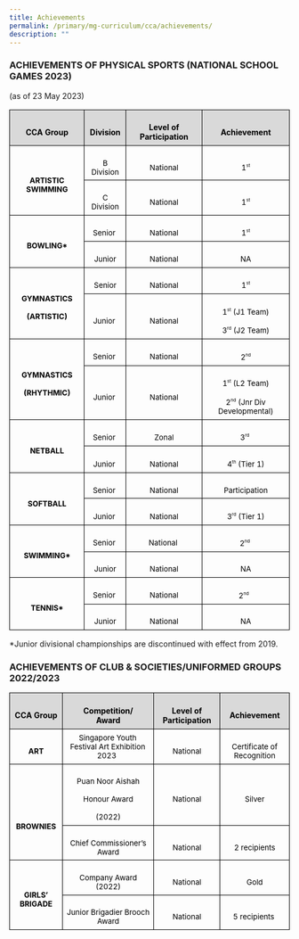 ```yaml
---
title: Achievements
permalink: /primary/mg-curriculum/cca/achievements/
description: ""
---
```

### ACHIEVEMENTS OF PHYSICAL SPORTS (NATIONAL SCHOOL GAMES 2023)
(as of 23 May 2023)

<table class="MsoNormalTable" border="0" cellspacing="0" cellpadding="0" style="border-collapse:collapse;mso-yfti-tbllook:1184"><tbody><tr style="mso-yfti-irow:0;mso-yfti-firstrow:yes"><td style="border:solid black 1.0pt;mso-border-alt:solid black .5pt;
  background:#D9D9D9;padding:5.0pt 5.75pt 5.0pt 5.75pt"><p class="MsoNormal" align="center" style="margin-bottom:0cm;text-align:center;
  line-height:normal"><b><span style="font-size:10.5pt;mso-ascii-font-family:
  Calibri;mso-fareast-font-family:&quot;Times New Roman&quot;;mso-hansi-font-family:Calibri;
  mso-bidi-font-family:Calibri;color:black;mso-font-kerning:0pt;mso-ligatures:
  none">CCA Group</span></b><span style="font-size:12.0pt;font-family:&quot;Times New Roman&quot;,serif;
  mso-fareast-font-family:&quot;Times New Roman&quot;;mso-font-kerning:0pt;mso-ligatures:
  none"></span></p></td><td style="border:solid black 1.0pt;border-left:none;mso-border-left-alt:
  solid black .5pt;mso-border-alt:solid black .5pt;background:#D9D9D9;
  padding:5.0pt 5.75pt 5.0pt 5.75pt"><p class="MsoNormal" align="center" style="margin-bottom:0cm;text-align:center;
  line-height:normal"><b><span style="font-size:10.5pt;mso-ascii-font-family:
  Calibri;mso-fareast-font-family:&quot;Times New Roman&quot;;mso-hansi-font-family:Calibri;
  mso-bidi-font-family:Calibri;color:black;mso-font-kerning:0pt;mso-ligatures:
  none">Division</span></b><span style="font-size:12.0pt;font-family:&quot;Times New Roman&quot;,serif;
  mso-fareast-font-family:&quot;Times New Roman&quot;;mso-font-kerning:0pt;mso-ligatures:
  none"></span></p></td><td style="border:solid black 1.0pt;border-left:none;mso-border-left-alt:
  solid black .5pt;mso-border-alt:solid black .5pt;background:#D9D9D9;
  padding:5.0pt 5.75pt 5.0pt 5.75pt"><p class="MsoNormal" align="center" style="margin-bottom:0cm;text-align:center;
  line-height:normal"><b><span style="font-size:10.5pt;mso-ascii-font-family:
  Calibri;mso-fareast-font-family:&quot;Times New Roman&quot;;mso-hansi-font-family:Calibri;
  mso-bidi-font-family:Calibri;color:black;mso-font-kerning:0pt;mso-ligatures:
  none">Level of Participation</span></b><span style="font-size:12.0pt;
  font-family:&quot;Times New Roman&quot;,serif;mso-fareast-font-family:&quot;Times New Roman&quot;;
  mso-font-kerning:0pt;mso-ligatures:none"></span></p></td><td style="border:solid black 1.0pt;border-left:none;mso-border-left-alt:
  solid black .5pt;mso-border-alt:solid black .5pt;background:#D9D9D9;
  padding:5.0pt 5.75pt 5.0pt 5.75pt"><p class="MsoNormal" align="center" style="margin-bottom:0cm;text-align:center;
  line-height:normal"><b><span style="font-size:10.5pt;mso-ascii-font-family:
  Calibri;mso-fareast-font-family:&quot;Times New Roman&quot;;mso-hansi-font-family:Calibri;
  mso-bidi-font-family:Calibri;color:black;mso-font-kerning:0pt;mso-ligatures:
  none">Achievement</span></b><span style="font-size:12.0pt;font-family:&quot;Times New Roman&quot;,serif;
  mso-fareast-font-family:&quot;Times New Roman&quot;;mso-font-kerning:0pt;mso-ligatures:
  none"></span></p></td></tr><tr style="mso-yfti-irow:1;height:20.0pt"><td rowspan="2" style="border:solid black 1.0pt;border-top:none;mso-border-top-alt:
  solid black .5pt;mso-border-alt:solid black .5pt;padding:5.0pt 5.0pt 5.0pt 5.0pt;
  height:20.0pt"><p class="MsoNormal" align="center" style="margin-bottom:0cm;text-align:center;
  line-height:normal"><b><span style="font-size:10.0pt;mso-ascii-font-family:
  Calibri;mso-fareast-font-family:&quot;Times New Roman&quot;;mso-hansi-font-family:Calibri;
  mso-bidi-font-family:Calibri;color:black;mso-font-kerning:0pt;mso-ligatures:
  none">ARTISTIC SWIMMING</span></b><span style="font-size:12.0pt;font-family:
  &quot;Times New Roman&quot;,serif;mso-fareast-font-family:&quot;Times New Roman&quot;;mso-font-kerning:
  0pt;mso-ligatures:none"></span></p></td><td style="border-top:none;border-left:none;border-bottom:solid black 1.0pt;
  border-right:solid black 1.0pt;mso-border-top-alt:solid black .5pt;
  mso-border-left-alt:solid black .5pt;mso-border-alt:solid black .5pt;
  padding:5.0pt 5.0pt 5.0pt 5.0pt;height:20.0pt"><p class="MsoNormal" align="center" style="margin-bottom:0cm;text-align:center;
  line-height:normal"><span style="font-size:10.0pt;mso-ascii-font-family:Calibri;
  mso-fareast-font-family:&quot;Times New Roman&quot;;mso-hansi-font-family:Calibri;
  mso-bidi-font-family:Calibri;color:black;mso-font-kerning:0pt;mso-ligatures:
  none">B Division</span><span style="font-size:12.0pt;font-family:&quot;Times New Roman&quot;,serif;
  mso-fareast-font-family:&quot;Times New Roman&quot;;mso-font-kerning:0pt;mso-ligatures:
  none"></span></p></td><td style="border-top:none;border-left:none;border-bottom:solid black 1.0pt;
  border-right:solid black 1.0pt;mso-border-top-alt:solid black .5pt;
  mso-border-left-alt:solid black .5pt;mso-border-alt:solid black .5pt;
  padding:5.0pt 5.0pt 5.0pt 5.0pt;height:20.0pt"><p class="MsoNormal" align="center" style="margin-bottom:0cm;text-align:center;
  line-height:normal"><span style="font-size:10.0pt;mso-ascii-font-family:Calibri;
  mso-fareast-font-family:&quot;Times New Roman&quot;;mso-hansi-font-family:Calibri;
  mso-bidi-font-family:Calibri;color:black;mso-font-kerning:0pt;mso-ligatures:
  none">National</span><span style="font-size:12.0pt;font-family:&quot;Times New Roman&quot;,serif;
  mso-fareast-font-family:&quot;Times New Roman&quot;;mso-font-kerning:0pt;mso-ligatures:
  none"></span></p></td><td style="border-top:none;border-left:none;border-bottom:solid black 1.0pt;
  border-right:solid black 1.0pt;mso-border-top-alt:solid black .5pt;
  mso-border-left-alt:solid black .5pt;mso-border-alt:solid black .5pt;
  padding:5.0pt 5.0pt 5.0pt 5.0pt;height:20.0pt"><p class="MsoNormal" align="center" style="margin-bottom:0cm;text-align:center;
  line-height:normal"><span style="font-size:10.0pt;mso-ascii-font-family:Calibri;
  mso-fareast-font-family:&quot;Times New Roman&quot;;mso-hansi-font-family:Calibri;
  mso-bidi-font-family:Calibri;color:black;mso-font-kerning:0pt;mso-ligatures:
  none">1</span><sup><span style="font-size:6.0pt;mso-ascii-font-family:Calibri;
  mso-fareast-font-family:&quot;Times New Roman&quot;;mso-hansi-font-family:Calibri;
  mso-bidi-font-family:Calibri;color:black;mso-font-kerning:0pt;mso-ligatures:
  none">st</span></sup><span style="font-size:12.0pt;font-family:&quot;Times New Roman&quot;,serif;
  mso-fareast-font-family:&quot;Times New Roman&quot;;mso-font-kerning:0pt;mso-ligatures:
  none"></span></p></td></tr><tr style="mso-yfti-irow:2;height:20.0pt"><td style="border-top:none;border-left:none;border-bottom:solid black 1.0pt;
  border-right:solid black 1.0pt;mso-border-top-alt:solid black .5pt;
  mso-border-left-alt:solid black .5pt;mso-border-alt:solid black .5pt;
  padding:5.0pt 5.0pt 5.0pt 5.0pt;height:20.0pt"><p class="MsoNormal" align="center" style="margin-bottom:0cm;text-align:center;
  line-height:normal"><span style="font-size:10.0pt;mso-ascii-font-family:Calibri;
  mso-fareast-font-family:&quot;Times New Roman&quot;;mso-hansi-font-family:Calibri;
  mso-bidi-font-family:Calibri;color:black;mso-font-kerning:0pt;mso-ligatures:
  none">C Division</span><span style="font-size:12.0pt;font-family:&quot;Times New Roman&quot;,serif;
  mso-fareast-font-family:&quot;Times New Roman&quot;;mso-font-kerning:0pt;mso-ligatures:
  none"></span></p></td><td style="border-top:none;border-left:none;border-bottom:solid black 1.0pt;
  border-right:solid black 1.0pt;mso-border-top-alt:solid black .5pt;
  mso-border-left-alt:solid black .5pt;mso-border-alt:solid black .5pt;
  padding:5.0pt 5.0pt 5.0pt 5.0pt;height:20.0pt"><p class="MsoNormal" align="center" style="margin-bottom:0cm;text-align:center;
  line-height:normal"><span style="font-size:10.0pt;mso-ascii-font-family:Calibri;
  mso-fareast-font-family:&quot;Times New Roman&quot;;mso-hansi-font-family:Calibri;
  mso-bidi-font-family:Calibri;color:black;mso-font-kerning:0pt;mso-ligatures:
  none">National</span><span style="font-size:12.0pt;font-family:&quot;Times New Roman&quot;,serif;
  mso-fareast-font-family:&quot;Times New Roman&quot;;mso-font-kerning:0pt;mso-ligatures:
  none"></span></p></td><td style="border-top:none;border-left:none;border-bottom:solid black 1.0pt;
  border-right:solid black 1.0pt;mso-border-top-alt:solid black .5pt;
  mso-border-left-alt:solid black .5pt;mso-border-alt:solid black .5pt;
  padding:5.0pt 5.0pt 5.0pt 5.0pt;height:20.0pt"><p class="MsoNormal" align="center" style="margin-bottom:0cm;text-align:center;
  line-height:normal"><span style="font-size:10.0pt;mso-ascii-font-family:Calibri;
  mso-fareast-font-family:&quot;Times New Roman&quot;;mso-hansi-font-family:Calibri;
  mso-bidi-font-family:Calibri;color:black;mso-font-kerning:0pt;mso-ligatures:
  none">1</span><sup><span style="font-size:6.0pt;mso-ascii-font-family:Calibri;
  mso-fareast-font-family:&quot;Times New Roman&quot;;mso-hansi-font-family:Calibri;
  mso-bidi-font-family:Calibri;color:black;mso-font-kerning:0pt;mso-ligatures:
  none">st</span></sup><span style="font-size:12.0pt;font-family:&quot;Times New Roman&quot;,serif;
  mso-fareast-font-family:&quot;Times New Roman&quot;;mso-font-kerning:0pt;mso-ligatures:
  none"></span></p></td></tr><tr style="mso-yfti-irow:3;height:20.0pt"><td rowspan="2" style="border:solid black 1.0pt;border-top:none;mso-border-top-alt:
  solid black .5pt;mso-border-alt:solid black .5pt;padding:5.0pt 5.0pt 5.0pt 5.0pt;
  height:20.0pt"><p class="MsoNormal" align="center" style="margin-bottom:0cm;text-align:center;
  line-height:normal"><b><span style="font-size:10.0pt;mso-ascii-font-family:
  Calibri;mso-fareast-font-family:&quot;Times New Roman&quot;;mso-hansi-font-family:Calibri;
  mso-bidi-font-family:Calibri;color:black;mso-font-kerning:0pt;mso-ligatures:
  none">BOWLING*</span></b><span style="font-size:12.0pt;font-family:&quot;Times New Roman&quot;,serif;
  mso-fareast-font-family:&quot;Times New Roman&quot;;mso-font-kerning:0pt;mso-ligatures:
  none"></span></p></td><td style="border-top:none;border-left:none;border-bottom:solid black 1.0pt;
  border-right:solid black 1.0pt;mso-border-top-alt:solid black .5pt;
  mso-border-left-alt:solid black .5pt;mso-border-alt:solid black .5pt;
  padding:5.0pt 5.0pt 5.0pt 5.0pt;height:20.0pt"><p class="MsoNormal" align="center" style="margin-bottom:0cm;text-align:center;
  line-height:normal"><span style="font-size:10.0pt;mso-ascii-font-family:Calibri;
  mso-fareast-font-family:&quot;Times New Roman&quot;;mso-hansi-font-family:Calibri;
  mso-bidi-font-family:Calibri;color:black;mso-font-kerning:0pt;mso-ligatures:
  none">Senior&nbsp;</span><span style="font-size:12.0pt;font-family:&quot;Times New Roman&quot;,serif;
  mso-fareast-font-family:&quot;Times New Roman&quot;;mso-font-kerning:0pt;mso-ligatures:
  none"></span></p></td><td style="border-top:none;border-left:none;border-bottom:solid black 1.0pt;
  border-right:solid black 1.0pt;mso-border-top-alt:solid black .5pt;
  mso-border-left-alt:solid black .5pt;mso-border-alt:solid black .5pt;
  padding:5.0pt 5.0pt 5.0pt 5.0pt;height:20.0pt"><p class="MsoNormal" align="center" style="margin-bottom:0cm;text-align:center;
  line-height:normal"><span style="font-size:10.0pt;mso-ascii-font-family:Calibri;
  mso-fareast-font-family:&quot;Times New Roman&quot;;mso-hansi-font-family:Calibri;
  mso-bidi-font-family:Calibri;color:black;mso-font-kerning:0pt;mso-ligatures:
  none">National</span><span style="font-size:12.0pt;font-family:&quot;Times New Roman&quot;,serif;
  mso-fareast-font-family:&quot;Times New Roman&quot;;mso-font-kerning:0pt;mso-ligatures:
  none"></span></p></td><td style="border-top:none;border-left:none;border-bottom:solid black 1.0pt;
  border-right:solid black 1.0pt;mso-border-top-alt:solid black .5pt;
  mso-border-left-alt:solid black .5pt;mso-border-alt:solid black .5pt;
  padding:5.0pt 5.0pt 5.0pt 5.0pt;height:20.0pt"><p class="MsoNormal" align="center" style="margin-bottom:0cm;text-align:center;
  line-height:normal"><span style="font-size:10.0pt;mso-ascii-font-family:Calibri;
  mso-fareast-font-family:&quot;Times New Roman&quot;;mso-hansi-font-family:Calibri;
  mso-bidi-font-family:Calibri;color:black;mso-font-kerning:0pt;mso-ligatures:
  none">1</span><sup><span style="font-size:6.0pt;mso-ascii-font-family:Calibri;
  mso-fareast-font-family:&quot;Times New Roman&quot;;mso-hansi-font-family:Calibri;
  mso-bidi-font-family:Calibri;color:black;mso-font-kerning:0pt;mso-ligatures:
  none">st</span></sup><span style="font-size:12.0pt;font-family:&quot;Times New Roman&quot;,serif;
  mso-fareast-font-family:&quot;Times New Roman&quot;;mso-font-kerning:0pt;mso-ligatures:
  none"></span></p></td></tr><tr style="mso-yfti-irow:4;height:20.0pt"><td style="border-top:none;border-left:none;border-bottom:solid black 1.0pt;
  border-right:solid black 1.0pt;mso-border-top-alt:solid black .5pt;
  mso-border-left-alt:solid black .5pt;mso-border-alt:solid black .5pt;
  padding:5.0pt 5.0pt 5.0pt 5.0pt;height:20.0pt"><p class="MsoNormal" align="center" style="margin-bottom:0cm;text-align:center;
  line-height:normal"><span style="font-size:10.0pt;mso-ascii-font-family:Calibri;
  mso-fareast-font-family:&quot;Times New Roman&quot;;mso-hansi-font-family:Calibri;
  mso-bidi-font-family:Calibri;color:black;mso-font-kerning:0pt;mso-ligatures:
  none">Junior</span><span style="font-size:12.0pt;font-family:&quot;Times New Roman&quot;,serif;
  mso-fareast-font-family:&quot;Times New Roman&quot;;mso-font-kerning:0pt;mso-ligatures:
  none"></span></p></td><td style="border-top:none;border-left:none;border-bottom:solid black 1.0pt;
  border-right:solid black 1.0pt;mso-border-top-alt:solid black .5pt;
  mso-border-left-alt:solid black .5pt;mso-border-alt:solid black .5pt;
  padding:5.0pt 5.0pt 5.0pt 5.0pt;height:20.0pt"><p class="MsoNormal" align="center" style="margin-bottom:0cm;text-align:center;
  line-height:normal"><span style="font-size:10.0pt;mso-ascii-font-family:Calibri;
  mso-fareast-font-family:&quot;Times New Roman&quot;;mso-hansi-font-family:Calibri;
  mso-bidi-font-family:Calibri;color:black;mso-font-kerning:0pt;mso-ligatures:
  none">National</span><span style="font-size:12.0pt;font-family:&quot;Times New Roman&quot;,serif;
  mso-fareast-font-family:&quot;Times New Roman&quot;;mso-font-kerning:0pt;mso-ligatures:
  none"></span></p></td><td style="border-top:none;border-left:none;border-bottom:solid black 1.0pt;
  border-right:solid black 1.0pt;mso-border-top-alt:solid black .5pt;
  mso-border-left-alt:solid black .5pt;mso-border-alt:solid black .5pt;
  padding:5.0pt 5.0pt 5.0pt 5.0pt;height:20.0pt"><p class="MsoNormal" align="center" style="margin-bottom:0cm;text-align:center;
  line-height:normal"><span style="font-size:10.0pt;mso-ascii-font-family:Calibri;
  mso-fareast-font-family:&quot;Times New Roman&quot;;mso-hansi-font-family:Calibri;
  mso-bidi-font-family:Calibri;color:black;mso-font-kerning:0pt;mso-ligatures:
  none">NA</span><span style="font-size:12.0pt;font-family:&quot;Times New Roman&quot;,serif;
  mso-fareast-font-family:&quot;Times New Roman&quot;;mso-font-kerning:0pt;mso-ligatures:
  none"></span></p></td></tr><tr style="mso-yfti-irow:5;height:9.55pt"><td rowspan="2" style="border:solid black 1.0pt;border-top:none;mso-border-top-alt:
  solid black .5pt;mso-border-alt:solid black .5pt;padding:5.0pt 5.0pt 5.0pt 5.0pt;
  height:9.55pt"><p class="MsoNormal" align="center" style="margin-bottom:0cm;text-align:center;
  line-height:normal"><b><span style="font-size:10.0pt;mso-ascii-font-family:
  Calibri;mso-fareast-font-family:&quot;Times New Roman&quot;;mso-hansi-font-family:Calibri;
  mso-bidi-font-family:Calibri;color:black;mso-font-kerning:0pt;mso-ligatures:
  none">GYMNASTICS</span></b><span style="font-size:12.0pt;font-family:&quot;Times New Roman&quot;,serif;
  mso-fareast-font-family:&quot;Times New Roman&quot;;mso-font-kerning:0pt;mso-ligatures:
  none"></span></p><p class="MsoNormal" align="center" style="margin-bottom:0cm;text-align:center;
  line-height:normal"><b><span style="font-size:10.0pt;mso-ascii-font-family:
  Calibri;mso-fareast-font-family:&quot;Times New Roman&quot;;mso-hansi-font-family:Calibri;
  mso-bidi-font-family:Calibri;color:black;mso-font-kerning:0pt;mso-ligatures:
  none">(ARTISTIC)</span></b><span style="font-size:12.0pt;font-family:&quot;Times New Roman&quot;,serif;
  mso-fareast-font-family:&quot;Times New Roman&quot;;mso-font-kerning:0pt;mso-ligatures:
  none"></span></p></td><td style="border-top:none;border-left:none;border-bottom:solid black 1.0pt;
  border-right:solid black 1.0pt;mso-border-top-alt:solid black .5pt;
  mso-border-left-alt:solid black .5pt;mso-border-alt:solid black .5pt;
  padding:5.0pt 5.0pt 5.0pt 5.0pt;height:9.55pt"><p class="MsoNormal" align="center" style="margin-bottom:0cm;text-align:center;
  line-height:normal"><span style="font-size:10.0pt;mso-ascii-font-family:Calibri;
  mso-fareast-font-family:&quot;Times New Roman&quot;;mso-hansi-font-family:Calibri;
  mso-bidi-font-family:Calibri;color:black;mso-font-kerning:0pt;mso-ligatures:
  none">Senior</span><span style="font-size:12.0pt;font-family:&quot;Times New Roman&quot;,serif;
  mso-fareast-font-family:&quot;Times New Roman&quot;;mso-font-kerning:0pt;mso-ligatures:
  none"></span></p></td><td style="border-top:none;border-left:none;border-bottom:solid black 1.0pt;
  border-right:solid black 1.0pt;mso-border-top-alt:solid black .5pt;
  mso-border-left-alt:solid black .5pt;mso-border-alt:solid black .5pt;
  padding:5.0pt 5.0pt 5.0pt 5.0pt;height:9.55pt"><p class="MsoNormal" align="center" style="margin-bottom:0cm;text-align:center;
  line-height:normal"><span style="font-size:10.0pt;mso-ascii-font-family:Calibri;
  mso-fareast-font-family:&quot;Times New Roman&quot;;mso-hansi-font-family:Calibri;
  mso-bidi-font-family:Calibri;color:black;mso-font-kerning:0pt;mso-ligatures:
  none">National</span><span style="font-size:12.0pt;font-family:&quot;Times New Roman&quot;,serif;
  mso-fareast-font-family:&quot;Times New Roman&quot;;mso-font-kerning:0pt;mso-ligatures:
  none"></span></p></td><td style="border-top:none;border-left:none;border-bottom:solid black 1.0pt;
  border-right:solid black 1.0pt;mso-border-top-alt:solid black .5pt;
  mso-border-left-alt:solid black .5pt;mso-border-alt:solid black .5pt;
  padding:5.0pt 5.0pt 5.0pt 5.0pt;height:9.55pt"><p class="MsoNormal" align="center" style="margin-bottom:0cm;text-align:center;
  line-height:normal"><span style="font-size:10.0pt;mso-ascii-font-family:Calibri;
  mso-fareast-font-family:&quot;Times New Roman&quot;;mso-hansi-font-family:Calibri;
  mso-bidi-font-family:Calibri;color:black;mso-font-kerning:0pt;mso-ligatures:
  none">1</span><sup><span style="font-size:6.0pt;mso-ascii-font-family:Calibri;
  mso-fareast-font-family:&quot;Times New Roman&quot;;mso-hansi-font-family:Calibri;
  mso-bidi-font-family:Calibri;color:black;mso-font-kerning:0pt;mso-ligatures:
  none">st</span></sup><span style="font-size:12.0pt;font-family:&quot;Times New Roman&quot;,serif;
  mso-fareast-font-family:&quot;Times New Roman&quot;;mso-font-kerning:0pt;mso-ligatures:
  none"></span></p></td></tr><tr style="mso-yfti-irow:6;height:9.55pt"><td style="border-top:none;border-left:none;border-bottom:solid black 1.0pt;
  border-right:solid black 1.0pt;mso-border-top-alt:solid black .5pt;
  mso-border-left-alt:solid black .5pt;mso-border-alt:solid black .5pt;
  padding:5.0pt 5.0pt 5.0pt 5.0pt;height:9.55pt"><p class="MsoNormal" align="center" style="margin-bottom:0cm;text-align:center;
  line-height:normal"><span style="font-size:10.0pt;mso-ascii-font-family:Calibri;
  mso-fareast-font-family:&quot;Times New Roman&quot;;mso-hansi-font-family:Calibri;
  mso-bidi-font-family:Calibri;color:black;mso-font-kerning:0pt;mso-ligatures:
  none">Junior&nbsp;</span><span style="font-size:12.0pt;font-family:&quot;Times New Roman&quot;,serif;
  mso-fareast-font-family:&quot;Times New Roman&quot;;mso-font-kerning:0pt;mso-ligatures:
  none"></span></p></td><td style="border-top:none;border-left:none;border-bottom:solid black 1.0pt;
  border-right:solid black 1.0pt;mso-border-top-alt:solid black .5pt;
  mso-border-left-alt:solid black .5pt;mso-border-alt:solid black .5pt;
  padding:5.0pt 5.0pt 5.0pt 5.0pt;height:9.55pt"><p class="MsoNormal" align="center" style="margin-bottom:0cm;text-align:center;
  line-height:normal"><span style="font-size:10.0pt;mso-ascii-font-family:Calibri;
  mso-fareast-font-family:&quot;Times New Roman&quot;;mso-hansi-font-family:Calibri;
  mso-bidi-font-family:Calibri;color:black;mso-font-kerning:0pt;mso-ligatures:
  none">National</span><span style="font-size:12.0pt;font-family:&quot;Times New Roman&quot;,serif;
  mso-fareast-font-family:&quot;Times New Roman&quot;;mso-font-kerning:0pt;mso-ligatures:
  none"></span></p></td><td style="border-top:none;border-left:none;border-bottom:solid black 1.0pt;
  border-right:solid black 1.0pt;mso-border-top-alt:solid black .5pt;
  mso-border-left-alt:solid black .5pt;mso-border-alt:solid black .5pt;
  padding:5.0pt 5.0pt 5.0pt 5.0pt;height:9.55pt"><p class="MsoNormal" align="center" style="margin-bottom:0cm;text-align:center;
  line-height:normal"><span style="font-size:10.0pt;mso-ascii-font-family:Calibri;
  mso-fareast-font-family:&quot;Times New Roman&quot;;mso-hansi-font-family:Calibri;
  mso-bidi-font-family:Calibri;color:black;mso-font-kerning:0pt;mso-ligatures:
  none">1</span><sup><span style="font-size:6.0pt;mso-ascii-font-family:Calibri;
  mso-fareast-font-family:&quot;Times New Roman&quot;;mso-hansi-font-family:Calibri;
  mso-bidi-font-family:Calibri;color:black;mso-font-kerning:0pt;mso-ligatures:
  none">st</span></sup><span style="font-size:10.0pt;mso-ascii-font-family:
  Calibri;mso-fareast-font-family:&quot;Times New Roman&quot;;mso-hansi-font-family:Calibri;
  mso-bidi-font-family:Calibri;color:black;mso-font-kerning:0pt;mso-ligatures:
  none">&nbsp;(J1 Team)</span><span style="font-size:12.0pt;font-family:&quot;Times New Roman&quot;,serif;
  mso-fareast-font-family:&quot;Times New Roman&quot;;mso-font-kerning:0pt;mso-ligatures:
  none"></span></p><p class="MsoNormal" align="center" style="margin-bottom:0cm;text-align:center;
  line-height:normal"><span style="font-size:10.0pt;mso-ascii-font-family:Calibri;
  mso-fareast-font-family:&quot;Times New Roman&quot;;mso-hansi-font-family:Calibri;
  mso-bidi-font-family:Calibri;color:black;mso-font-kerning:0pt;mso-ligatures:
  none">3</span><sup><span style="font-size:6.0pt;mso-ascii-font-family:Calibri;
  mso-fareast-font-family:&quot;Times New Roman&quot;;mso-hansi-font-family:Calibri;
  mso-bidi-font-family:Calibri;color:black;mso-font-kerning:0pt;mso-ligatures:
  none">rd</span></sup><span style="font-size:10.0pt;mso-ascii-font-family:
  Calibri;mso-fareast-font-family:&quot;Times New Roman&quot;;mso-hansi-font-family:Calibri;
  mso-bidi-font-family:Calibri;color:black;mso-font-kerning:0pt;mso-ligatures:
  none">&nbsp;(J2 Team)</span><span style="font-size:12.0pt;font-family:&quot;Times New Roman&quot;,serif;
  mso-fareast-font-family:&quot;Times New Roman&quot;;mso-font-kerning:0pt;mso-ligatures:
  none"></span></p></td></tr><tr style="mso-yfti-irow:7;height:14.55pt"><td rowspan="2" style="border:solid black 1.0pt;border-top:none;mso-border-top-alt:
  solid black .5pt;mso-border-alt:solid black .5pt;padding:5.0pt 5.0pt 5.0pt 5.0pt;
  height:14.55pt"><p class="MsoNormal" align="center" style="margin-bottom:0cm;text-align:center;
  line-height:normal"><b><span style="font-size:10.0pt;mso-ascii-font-family:
  Calibri;mso-fareast-font-family:&quot;Times New Roman&quot;;mso-hansi-font-family:Calibri;
  mso-bidi-font-family:Calibri;color:black;mso-font-kerning:0pt;mso-ligatures:
  none">GYMNASTICS</span></b><span style="font-size:12.0pt;font-family:&quot;Times New Roman&quot;,serif;
  mso-fareast-font-family:&quot;Times New Roman&quot;;mso-font-kerning:0pt;mso-ligatures:
  none"></span></p><p class="MsoNormal" align="center" style="margin-bottom:0cm;text-align:center;
  line-height:normal"><b><span style="font-size:10.0pt;mso-ascii-font-family:
  Calibri;mso-fareast-font-family:&quot;Times New Roman&quot;;mso-hansi-font-family:Calibri;
  mso-bidi-font-family:Calibri;color:black;mso-font-kerning:0pt;mso-ligatures:
  none">(RHYTHMIC)</span></b><span style="font-size:12.0pt;font-family:&quot;Times New Roman&quot;,serif;
  mso-fareast-font-family:&quot;Times New Roman&quot;;mso-font-kerning:0pt;mso-ligatures:
  none"></span></p></td><td style="border-top:none;border-left:none;border-bottom:solid black 1.0pt;
  border-right:solid black 1.0pt;mso-border-top-alt:solid black .5pt;
  mso-border-left-alt:solid black .5pt;mso-border-alt:solid black .5pt;
  padding:5.0pt 5.0pt 5.0pt 5.0pt;height:14.55pt"><p class="MsoNormal" align="center" style="margin-bottom:0cm;text-align:center;
  line-height:normal"><span style="font-size:10.0pt;mso-ascii-font-family:Calibri;
  mso-fareast-font-family:&quot;Times New Roman&quot;;mso-hansi-font-family:Calibri;
  mso-bidi-font-family:Calibri;color:black;mso-font-kerning:0pt;mso-ligatures:
  none">Senior&nbsp;</span><span style="font-size:12.0pt;font-family:&quot;Times New Roman&quot;,serif;
  mso-fareast-font-family:&quot;Times New Roman&quot;;mso-font-kerning:0pt;mso-ligatures:
  none"></span></p></td><td style="border-top:none;border-left:none;border-bottom:solid black 1.0pt;
  border-right:solid black 1.0pt;mso-border-top-alt:solid black .5pt;
  mso-border-left-alt:solid black .5pt;mso-border-alt:solid black .5pt;
  padding:5.0pt 5.0pt 5.0pt 5.0pt;height:14.55pt"><p class="MsoNormal" align="center" style="margin-bottom:0cm;text-align:center;
  line-height:normal"><span style="font-size:10.0pt;mso-ascii-font-family:Calibri;
  mso-fareast-font-family:&quot;Times New Roman&quot;;mso-hansi-font-family:Calibri;
  mso-bidi-font-family:Calibri;color:black;mso-font-kerning:0pt;mso-ligatures:
  none">National</span><span style="font-size:12.0pt;font-family:&quot;Times New Roman&quot;,serif;
  mso-fareast-font-family:&quot;Times New Roman&quot;;mso-font-kerning:0pt;mso-ligatures:
  none"></span></p></td><td style="border-top:none;border-left:none;border-bottom:solid black 1.0pt;
  border-right:solid black 1.0pt;mso-border-top-alt:solid black .5pt;
  mso-border-left-alt:solid black .5pt;mso-border-alt:solid black .5pt;
  padding:5.0pt 5.0pt 5.0pt 5.0pt;height:14.55pt"><p class="MsoNormal" align="center" style="margin-bottom:0cm;text-align:center;
  line-height:normal"><span style="font-size:10.0pt;mso-ascii-font-family:Calibri;
  mso-fareast-font-family:&quot;Times New Roman&quot;;mso-hansi-font-family:Calibri;
  mso-bidi-font-family:Calibri;color:black;mso-font-kerning:0pt;mso-ligatures:
  none">2</span><sup><span style="font-size:6.0pt;mso-ascii-font-family:Calibri;
  mso-fareast-font-family:&quot;Times New Roman&quot;;mso-hansi-font-family:Calibri;
  mso-bidi-font-family:Calibri;color:black;mso-font-kerning:0pt;mso-ligatures:
  none">nd</span></sup><span style="font-size:12.0pt;font-family:&quot;Times New Roman&quot;,serif;
  mso-fareast-font-family:&quot;Times New Roman&quot;;mso-font-kerning:0pt;mso-ligatures:
  none"></span></p></td></tr><tr style="mso-yfti-irow:8;height:9.55pt"><td style="border-top:none;border-left:none;border-bottom:solid black 1.0pt;
  border-right:solid black 1.0pt;mso-border-top-alt:solid black .5pt;
  mso-border-left-alt:solid black .5pt;mso-border-alt:solid black .5pt;
  padding:5.0pt 5.0pt 5.0pt 5.0pt;height:9.55pt"><p class="MsoNormal" align="center" style="margin-bottom:0cm;text-align:center;
  line-height:normal"><span style="font-size:10.0pt;mso-ascii-font-family:Calibri;
  mso-fareast-font-family:&quot;Times New Roman&quot;;mso-hansi-font-family:Calibri;
  mso-bidi-font-family:Calibri;color:black;mso-font-kerning:0pt;mso-ligatures:
  none">Junior&nbsp;</span><span style="font-size:12.0pt;font-family:&quot;Times New Roman&quot;,serif;
  mso-fareast-font-family:&quot;Times New Roman&quot;;mso-font-kerning:0pt;mso-ligatures:
  none"></span></p></td><td style="border-top:none;border-left:none;border-bottom:solid black 1.0pt;
  border-right:solid black 1.0pt;mso-border-top-alt:solid black .5pt;
  mso-border-left-alt:solid black .5pt;mso-border-alt:solid black .5pt;
  padding:5.0pt 5.0pt 5.0pt 5.0pt;height:9.55pt"><p class="MsoNormal" align="center" style="margin-bottom:0cm;text-align:center;
  line-height:normal"><span style="font-size:10.0pt;mso-ascii-font-family:Calibri;
  mso-fareast-font-family:&quot;Times New Roman&quot;;mso-hansi-font-family:Calibri;
  mso-bidi-font-family:Calibri;color:black;mso-font-kerning:0pt;mso-ligatures:
  none">National</span><span style="font-size:12.0pt;font-family:&quot;Times New Roman&quot;,serif;
  mso-fareast-font-family:&quot;Times New Roman&quot;;mso-font-kerning:0pt;mso-ligatures:
  none"></span></p></td><td style="border-top:none;border-left:none;border-bottom:solid black 1.0pt;
  border-right:solid black 1.0pt;mso-border-top-alt:solid black .5pt;
  mso-border-left-alt:solid black .5pt;mso-border-alt:solid black .5pt;
  padding:5.0pt 5.0pt 5.0pt 5.0pt;height:9.55pt"><p class="MsoNormal" align="center" style="margin-bottom:0cm;text-align:center;
  line-height:normal"><span style="font-size:10.0pt;mso-ascii-font-family:Calibri;
  mso-fareast-font-family:&quot;Times New Roman&quot;;mso-hansi-font-family:Calibri;
  mso-bidi-font-family:Calibri;color:black;mso-font-kerning:0pt;mso-ligatures:
  none">1</span><sup><span style="font-size:6.0pt;mso-ascii-font-family:Calibri;
  mso-fareast-font-family:&quot;Times New Roman&quot;;mso-hansi-font-family:Calibri;
  mso-bidi-font-family:Calibri;color:black;mso-font-kerning:0pt;mso-ligatures:
  none">st</span></sup><span style="font-size:10.0pt;mso-ascii-font-family:
  Calibri;mso-fareast-font-family:&quot;Times New Roman&quot;;mso-hansi-font-family:Calibri;
  mso-bidi-font-family:Calibri;color:black;mso-font-kerning:0pt;mso-ligatures:
  none">&nbsp;(L2 Team)</span><span style="font-size:12.0pt;font-family:&quot;Times New Roman&quot;,serif;
  mso-fareast-font-family:&quot;Times New Roman&quot;;mso-font-kerning:0pt;mso-ligatures:
  none"></span></p><p class="MsoNormal" align="center" style="margin-bottom:0cm;text-align:center;
  line-height:normal"><span style="font-size:10.0pt;mso-ascii-font-family:Calibri;
  mso-fareast-font-family:&quot;Times New Roman&quot;;mso-hansi-font-family:Calibri;
  mso-bidi-font-family:Calibri;color:black;mso-font-kerning:0pt;mso-ligatures:
  none">2</span><sup><span style="font-size:6.0pt;mso-ascii-font-family:Calibri;
  mso-fareast-font-family:&quot;Times New Roman&quot;;mso-hansi-font-family:Calibri;
  mso-bidi-font-family:Calibri;color:black;mso-font-kerning:0pt;mso-ligatures:
  none">nd</span></sup><span style="font-size:10.0pt;mso-ascii-font-family:
  Calibri;mso-fareast-font-family:&quot;Times New Roman&quot;;mso-hansi-font-family:Calibri;
  mso-bidi-font-family:Calibri;color:black;mso-font-kerning:0pt;mso-ligatures:
  none">&nbsp;(Jnr Div Developmental)</span><span style="font-size:12.0pt;
  font-family:&quot;Times New Roman&quot;,serif;mso-fareast-font-family:&quot;Times New Roman&quot;;
  mso-font-kerning:0pt;mso-ligatures:none"></span></p></td></tr><tr style="mso-yfti-irow:9;height:9.55pt"><td rowspan="2" style="border:solid black 1.0pt;border-top:none;mso-border-top-alt:
  solid black .5pt;mso-border-alt:solid black .5pt;padding:5.0pt 5.0pt 5.0pt 5.0pt;
  height:9.55pt"><p class="MsoNormal" align="center" style="margin-bottom:0cm;text-align:center;
  line-height:normal"><b><span style="font-size:10.0pt;mso-ascii-font-family:
  Calibri;mso-fareast-font-family:&quot;Times New Roman&quot;;mso-hansi-font-family:Calibri;
  mso-bidi-font-family:Calibri;color:black;mso-font-kerning:0pt;mso-ligatures:
  none">NETBALL</span></b><span style="font-size:12.0pt;font-family:&quot;Times New Roman&quot;,serif;
  mso-fareast-font-family:&quot;Times New Roman&quot;;mso-font-kerning:0pt;mso-ligatures:
  none"></span></p></td><td style="border-top:none;border-left:none;border-bottom:solid black 1.0pt;
  border-right:solid black 1.0pt;mso-border-top-alt:solid black .5pt;
  mso-border-left-alt:solid black .5pt;mso-border-alt:solid black .5pt;
  padding:5.0pt 5.0pt 5.0pt 5.0pt;height:9.55pt"><p class="MsoNormal" align="center" style="margin-bottom:0cm;text-align:center;
  line-height:normal"><span style="font-size:10.0pt;mso-ascii-font-family:Calibri;
  mso-fareast-font-family:&quot;Times New Roman&quot;;mso-hansi-font-family:Calibri;
  mso-bidi-font-family:Calibri;color:black;mso-font-kerning:0pt;mso-ligatures:
  none">Senior&nbsp;</span><span style="font-size:12.0pt;font-family:&quot;Times New Roman&quot;,serif;
  mso-fareast-font-family:&quot;Times New Roman&quot;;mso-font-kerning:0pt;mso-ligatures:
  none"></span></p></td><td style="border-top:none;border-left:none;border-bottom:solid black 1.0pt;
  border-right:solid black 1.0pt;mso-border-top-alt:solid black .5pt;
  mso-border-left-alt:solid black .5pt;mso-border-alt:solid black .5pt;
  padding:5.0pt 5.0pt 5.0pt 5.0pt;height:9.55pt"><p class="MsoNormal" align="center" style="margin-bottom:0cm;text-align:center;
  line-height:normal"><span style="font-size:10.0pt;mso-ascii-font-family:Calibri;
  mso-fareast-font-family:&quot;Times New Roman&quot;;mso-hansi-font-family:Calibri;
  mso-bidi-font-family:Calibri;color:black;mso-font-kerning:0pt;mso-ligatures:
  none">Zonal</span><span style="font-size:12.0pt;font-family:&quot;Times New Roman&quot;,serif;
  mso-fareast-font-family:&quot;Times New Roman&quot;;mso-font-kerning:0pt;mso-ligatures:
  none"></span></p></td><td style="border-top:none;border-left:none;border-bottom:solid black 1.0pt;
  border-right:solid black 1.0pt;mso-border-top-alt:solid black .5pt;
  mso-border-left-alt:solid black .5pt;mso-border-alt:solid black .5pt;
  padding:5.0pt 5.0pt 5.0pt 5.0pt;height:9.55pt"><p class="MsoNormal" align="center" style="margin-bottom:0cm;text-align:center;
  line-height:normal"><span style="font-size:10.0pt;mso-ascii-font-family:Calibri;
  mso-fareast-font-family:&quot;Times New Roman&quot;;mso-hansi-font-family:Calibri;
  mso-bidi-font-family:Calibri;color:black;mso-font-kerning:0pt;mso-ligatures:
  none">3</span><sup><span style="font-size:6.0pt;mso-ascii-font-family:Calibri;
  mso-fareast-font-family:&quot;Times New Roman&quot;;mso-hansi-font-family:Calibri;
  mso-bidi-font-family:Calibri;color:black;mso-font-kerning:0pt;mso-ligatures:
  none">rd</span></sup><span style="font-size:10.0pt;mso-ascii-font-family:
  Calibri;mso-fareast-font-family:&quot;Times New Roman&quot;;mso-hansi-font-family:Calibri;
  mso-bidi-font-family:Calibri;color:black;mso-font-kerning:0pt;mso-ligatures:
  none">&nbsp;</span><span style="font-size:12.0pt;font-family:&quot;Times New Roman&quot;,serif;
  mso-fareast-font-family:&quot;Times New Roman&quot;;mso-font-kerning:0pt;mso-ligatures:
  none"></span></p></td></tr><tr style="mso-yfti-irow:10;height:9.55pt"><td style="border-top:none;border-left:none;border-bottom:solid black 1.0pt;
  border-right:solid black 1.0pt;mso-border-top-alt:solid black .5pt;
  mso-border-left-alt:solid black .5pt;mso-border-alt:solid black .5pt;
  padding:5.0pt 5.0pt 5.0pt 5.0pt;height:9.55pt"><p class="MsoNormal" align="center" style="margin-bottom:0cm;text-align:center;
  line-height:normal"><span style="font-size:10.0pt;mso-ascii-font-family:Calibri;
  mso-fareast-font-family:&quot;Times New Roman&quot;;mso-hansi-font-family:Calibri;
  mso-bidi-font-family:Calibri;color:black;mso-font-kerning:0pt;mso-ligatures:
  none">Junior&nbsp;</span><span style="font-size:12.0pt;font-family:&quot;Times New Roman&quot;,serif;
  mso-fareast-font-family:&quot;Times New Roman&quot;;mso-font-kerning:0pt;mso-ligatures:
  none"></span></p></td><td style="border-top:none;border-left:none;border-bottom:solid black 1.0pt;
  border-right:solid black 1.0pt;mso-border-top-alt:solid black .5pt;
  mso-border-left-alt:solid black .5pt;mso-border-alt:solid black .5pt;
  padding:5.0pt 5.0pt 5.0pt 5.0pt;height:9.55pt"><p class="MsoNormal" align="center" style="margin-bottom:0cm;text-align:center;
  line-height:normal"><span style="font-size:10.0pt;mso-ascii-font-family:Calibri;
  mso-fareast-font-family:&quot;Times New Roman&quot;;mso-hansi-font-family:Calibri;
  mso-bidi-font-family:Calibri;color:black;mso-font-kerning:0pt;mso-ligatures:
  none">National</span><span style="font-size:12.0pt;font-family:&quot;Times New Roman&quot;,serif;
  mso-fareast-font-family:&quot;Times New Roman&quot;;mso-font-kerning:0pt;mso-ligatures:
  none"></span></p></td><td style="border-top:none;border-left:none;border-bottom:solid black 1.0pt;
  border-right:solid black 1.0pt;mso-border-top-alt:solid black .5pt;
  mso-border-left-alt:solid black .5pt;mso-border-alt:solid black .5pt;
  padding:5.0pt 5.0pt 5.0pt 5.0pt;height:9.55pt"><p class="MsoNormal" align="center" style="margin-bottom:0cm;text-align:center;
  line-height:normal"><span style="font-size:10.0pt;mso-ascii-font-family:Calibri;
  mso-fareast-font-family:&quot;Times New Roman&quot;;mso-hansi-font-family:Calibri;
  mso-bidi-font-family:Calibri;color:black;mso-font-kerning:0pt;mso-ligatures:
  none">4</span><sup><span style="font-size:6.0pt;mso-ascii-font-family:Calibri;
  mso-fareast-font-family:&quot;Times New Roman&quot;;mso-hansi-font-family:Calibri;
  mso-bidi-font-family:Calibri;color:black;mso-font-kerning:0pt;mso-ligatures:
  none">th</span></sup><span style="font-size:10.0pt;mso-ascii-font-family:
  Calibri;mso-fareast-font-family:&quot;Times New Roman&quot;;mso-hansi-font-family:Calibri;
  mso-bidi-font-family:Calibri;color:black;mso-font-kerning:0pt;mso-ligatures:
  none">&nbsp;(Tier 1)</span><span style="font-size:12.0pt;font-family:&quot;Times New Roman&quot;,serif;
  mso-fareast-font-family:&quot;Times New Roman&quot;;mso-font-kerning:0pt;mso-ligatures:
  none"></span></p></td></tr><tr style="mso-yfti-irow:11;height:9.55pt"><td rowspan="2" style="border:solid black 1.0pt;border-top:none;mso-border-top-alt:
  solid black .5pt;mso-border-alt:solid black .5pt;padding:5.0pt 5.0pt 5.0pt 5.0pt;
  height:9.55pt"><p class="MsoNormal" align="center" style="margin-bottom:0cm;text-align:center;
  line-height:normal"><b><span style="font-size:10.0pt;mso-ascii-font-family:
  Calibri;mso-fareast-font-family:&quot;Times New Roman&quot;;mso-hansi-font-family:Calibri;
  mso-bidi-font-family:Calibri;color:black;mso-font-kerning:0pt;mso-ligatures:
  none">SOFTBALL</span></b><span style="font-size:12.0pt;font-family:&quot;Times New Roman&quot;,serif;
  mso-fareast-font-family:&quot;Times New Roman&quot;;mso-font-kerning:0pt;mso-ligatures:
  none"></span></p></td><td style="border-top:none;border-left:none;border-bottom:solid black 1.0pt;
  border-right:solid black 1.0pt;mso-border-top-alt:solid black .5pt;
  mso-border-left-alt:solid black .5pt;mso-border-alt:solid black .5pt;
  padding:5.0pt 5.0pt 5.0pt 5.0pt;height:9.55pt"><p class="MsoNormal" align="center" style="margin-bottom:0cm;text-align:center;
  line-height:normal"><span style="font-size:10.0pt;mso-ascii-font-family:Calibri;
  mso-fareast-font-family:&quot;Times New Roman&quot;;mso-hansi-font-family:Calibri;
  mso-bidi-font-family:Calibri;color:black;mso-font-kerning:0pt;mso-ligatures:
  none">Senior&nbsp;</span><span style="font-size:12.0pt;font-family:&quot;Times New Roman&quot;,serif;
  mso-fareast-font-family:&quot;Times New Roman&quot;;mso-font-kerning:0pt;mso-ligatures:
  none"></span></p></td><td style="border-top:none;border-left:none;border-bottom:solid black 1.0pt;
  border-right:solid black 1.0pt;mso-border-top-alt:solid black .5pt;
  mso-border-left-alt:solid black .5pt;mso-border-alt:solid black .5pt;
  padding:5.0pt 5.0pt 5.0pt 5.0pt;height:9.55pt"><p class="MsoNormal" align="center" style="margin-bottom:0cm;text-align:center;
  line-height:normal"><span style="font-size:10.0pt;mso-ascii-font-family:Calibri;
  mso-fareast-font-family:&quot;Times New Roman&quot;;mso-hansi-font-family:Calibri;
  mso-bidi-font-family:Calibri;color:black;mso-font-kerning:0pt;mso-ligatures:
  none">National</span><span style="font-size:12.0pt;font-family:&quot;Times New Roman&quot;,serif;
  mso-fareast-font-family:&quot;Times New Roman&quot;;mso-font-kerning:0pt;mso-ligatures:
  none"></span></p></td><td style="border-top:none;border-left:none;border-bottom:solid black 1.0pt;
  border-right:solid black 1.0pt;mso-border-top-alt:solid black .5pt;
  mso-border-left-alt:solid black .5pt;mso-border-alt:solid black .5pt;
  padding:5.0pt 5.0pt 5.0pt 5.0pt;height:9.55pt"><p class="MsoNormal" align="center" style="margin-bottom:0cm;text-align:center;
  line-height:normal"><span style="font-size:10.0pt;mso-ascii-font-family:Calibri;
  mso-fareast-font-family:&quot;Times New Roman&quot;;mso-hansi-font-family:Calibri;
  mso-bidi-font-family:Calibri;color:black;mso-font-kerning:0pt;mso-ligatures:
  none">Participation</span><span style="font-size:12.0pt;font-family:&quot;Times New Roman&quot;,serif;
  mso-fareast-font-family:&quot;Times New Roman&quot;;mso-font-kerning:0pt;mso-ligatures:
  none"></span></p></td></tr><tr style="mso-yfti-irow:12;height:9.55pt"><td style="border-top:none;border-left:none;border-bottom:solid black 1.0pt;
  border-right:solid black 1.0pt;mso-border-top-alt:solid black .5pt;
  mso-border-left-alt:solid black .5pt;mso-border-alt:solid black .5pt;
  padding:5.0pt 5.0pt 5.0pt 5.0pt;height:9.55pt"><p class="MsoNormal" align="center" style="margin-bottom:0cm;text-align:center;
  line-height:normal"><span style="font-size:10.0pt;mso-ascii-font-family:Calibri;
  mso-fareast-font-family:&quot;Times New Roman&quot;;mso-hansi-font-family:Calibri;
  mso-bidi-font-family:Calibri;color:black;mso-font-kerning:0pt;mso-ligatures:
  none">Junior&nbsp;</span><span style="font-size:12.0pt;font-family:&quot;Times New Roman&quot;,serif;
  mso-fareast-font-family:&quot;Times New Roman&quot;;mso-font-kerning:0pt;mso-ligatures:
  none"></span></p></td><td style="border-top:none;border-left:none;border-bottom:solid black 1.0pt;
  border-right:solid black 1.0pt;mso-border-top-alt:solid black .5pt;
  mso-border-left-alt:solid black .5pt;mso-border-alt:solid black .5pt;
  padding:5.0pt 5.0pt 5.0pt 5.0pt;height:9.55pt"><p class="MsoNormal" align="center" style="margin-bottom:0cm;text-align:center;
  line-height:normal"><span style="font-size:10.0pt;mso-ascii-font-family:Calibri;
  mso-fareast-font-family:&quot;Times New Roman&quot;;mso-hansi-font-family:Calibri;
  mso-bidi-font-family:Calibri;color:black;mso-font-kerning:0pt;mso-ligatures:
  none">National</span><span style="font-size:12.0pt;font-family:&quot;Times New Roman&quot;,serif;
  mso-fareast-font-family:&quot;Times New Roman&quot;;mso-font-kerning:0pt;mso-ligatures:
  none"></span></p></td><td style="border-top:none;border-left:none;border-bottom:solid black 1.0pt;
  border-right:solid black 1.0pt;mso-border-top-alt:solid black .5pt;
  mso-border-left-alt:solid black .5pt;mso-border-alt:solid black .5pt;
  padding:5.0pt 5.0pt 5.0pt 5.0pt;height:9.55pt"><p class="MsoNormal" align="center" style="margin-bottom:0cm;text-align:center;
  line-height:normal"><span style="font-size:10.0pt;mso-ascii-font-family:Calibri;
  mso-fareast-font-family:&quot;Times New Roman&quot;;mso-hansi-font-family:Calibri;
  mso-bidi-font-family:Calibri;color:black;mso-font-kerning:0pt;mso-ligatures:
  none">3</span><sup><span style="font-size:6.0pt;mso-ascii-font-family:Calibri;
  mso-fareast-font-family:&quot;Times New Roman&quot;;mso-hansi-font-family:Calibri;
  mso-bidi-font-family:Calibri;color:black;mso-font-kerning:0pt;mso-ligatures:
  none">rd</span></sup><span style="font-size:10.0pt;mso-ascii-font-family:
  Calibri;mso-fareast-font-family:&quot;Times New Roman&quot;;mso-hansi-font-family:Calibri;
  mso-bidi-font-family:Calibri;color:black;mso-font-kerning:0pt;mso-ligatures:
  none">&nbsp;(Tier 1)</span><span style="font-size:12.0pt;font-family:&quot;Times New Roman&quot;,serif;
  mso-fareast-font-family:&quot;Times New Roman&quot;;mso-font-kerning:0pt;mso-ligatures:
  none"></span></p></td></tr><tr style="mso-yfti-irow:13;height:20.0pt"><td rowspan="2" style="border:solid black 1.0pt;border-top:none;mso-border-top-alt:
  solid black .5pt;mso-border-alt:solid black .5pt;padding:5.0pt 5.0pt 5.0pt 5.0pt;
  height:20.0pt"><p class="MsoNormal" align="center" style="margin-bottom:0cm;text-align:center;
  line-height:normal"><b><span style="font-size:10.0pt;mso-ascii-font-family:
  Calibri;mso-fareast-font-family:&quot;Times New Roman&quot;;mso-hansi-font-family:Calibri;
  mso-bidi-font-family:Calibri;color:black;mso-font-kerning:0pt;mso-ligatures:
  none">SWIMMING*</span></b><span style="font-size:12.0pt;font-family:&quot;Times New Roman&quot;,serif;
  mso-fareast-font-family:&quot;Times New Roman&quot;;mso-font-kerning:0pt;mso-ligatures:
  none"></span></p></td><td style="border-top:none;border-left:none;border-bottom:solid black 1.0pt;
  border-right:solid black 1.0pt;mso-border-top-alt:solid black .5pt;
  mso-border-left-alt:solid black .5pt;mso-border-alt:solid black .5pt;
  padding:5.0pt 5.0pt 5.0pt 5.0pt;height:20.0pt"><p class="MsoNormal" align="center" style="margin-bottom:0cm;text-align:center;
  line-height:normal"><span style="font-size:10.0pt;mso-ascii-font-family:Calibri;
  mso-fareast-font-family:&quot;Times New Roman&quot;;mso-hansi-font-family:Calibri;
  mso-bidi-font-family:Calibri;color:black;mso-font-kerning:0pt;mso-ligatures:
  none">Senior&nbsp;</span><span style="font-size:12.0pt;font-family:&quot;Times New Roman&quot;,serif;
  mso-fareast-font-family:&quot;Times New Roman&quot;;mso-font-kerning:0pt;mso-ligatures:
  none"></span></p></td><td style="border-top:none;border-left:none;border-bottom:solid black 1.0pt;
  border-right:solid black 1.0pt;mso-border-top-alt:solid black .5pt;
  mso-border-left-alt:solid black .5pt;mso-border-alt:solid black .5pt;
  padding:5.0pt 5.0pt 5.0pt 5.0pt;height:20.0pt"><p class="MsoNormal" align="center" style="margin-bottom:0cm;text-align:center;
  line-height:normal"><span style="font-size:10.0pt;mso-ascii-font-family:Calibri;
  mso-fareast-font-family:&quot;Times New Roman&quot;;mso-hansi-font-family:Calibri;
  mso-bidi-font-family:Calibri;color:black;mso-font-kerning:0pt;mso-ligatures:
  none">National&nbsp;</span><span style="font-size:12.0pt;font-family:&quot;Times New Roman&quot;,serif;
  mso-fareast-font-family:&quot;Times New Roman&quot;;mso-font-kerning:0pt;mso-ligatures:
  none"></span></p></td><td style="border-top:none;border-left:none;border-bottom:solid black 1.0pt;
  border-right:solid black 1.0pt;mso-border-top-alt:solid black .5pt;
  mso-border-left-alt:solid black .5pt;mso-border-alt:solid black .5pt;
  padding:5.0pt 5.0pt 5.0pt 5.0pt;height:20.0pt"><p class="MsoNormal" align="center" style="margin-bottom:0cm;text-align:center;
  line-height:normal"><span style="font-size:10.0pt;mso-ascii-font-family:Calibri;
  mso-fareast-font-family:&quot;Times New Roman&quot;;mso-hansi-font-family:Calibri;
  mso-bidi-font-family:Calibri;color:black;mso-font-kerning:0pt;mso-ligatures:
  none">2</span><sup><span style="font-size:6.0pt;mso-ascii-font-family:Calibri;
  mso-fareast-font-family:&quot;Times New Roman&quot;;mso-hansi-font-family:Calibri;
  mso-bidi-font-family:Calibri;color:black;mso-font-kerning:0pt;mso-ligatures:
  none">nd</span></sup><span style="font-size:10.0pt;mso-ascii-font-family:
  Calibri;mso-fareast-font-family:&quot;Times New Roman&quot;;mso-hansi-font-family:Calibri;
  mso-bidi-font-family:Calibri;color:black;mso-font-kerning:0pt;mso-ligatures:
  none">&nbsp;</span><span style="font-size:12.0pt;font-family:&quot;Times New Roman&quot;,serif;
  mso-fareast-font-family:&quot;Times New Roman&quot;;mso-font-kerning:0pt;mso-ligatures:
  none"></span></p></td></tr><tr style="mso-yfti-irow:14;height:20.0pt"><td style="border-top:none;border-left:none;border-bottom:solid black 1.0pt;
  border-right:solid black 1.0pt;mso-border-top-alt:solid black .5pt;
  mso-border-left-alt:solid black .5pt;mso-border-alt:solid black .5pt;
  padding:5.0pt 5.0pt 5.0pt 5.0pt;height:20.0pt"><p class="MsoNormal" align="center" style="margin-bottom:0cm;text-align:center;
  line-height:normal"><span style="font-size:10.0pt;mso-ascii-font-family:Calibri;
  mso-fareast-font-family:&quot;Times New Roman&quot;;mso-hansi-font-family:Calibri;
  mso-bidi-font-family:Calibri;color:black;mso-font-kerning:0pt;mso-ligatures:
  none">Junior</span><span style="font-size:12.0pt;font-family:&quot;Times New Roman&quot;,serif;
  mso-fareast-font-family:&quot;Times New Roman&quot;;mso-font-kerning:0pt;mso-ligatures:
  none"></span></p></td><td style="border-top:none;border-left:none;border-bottom:solid black 1.0pt;
  border-right:solid black 1.0pt;mso-border-top-alt:solid black .5pt;
  mso-border-left-alt:solid black .5pt;mso-border-alt:solid black .5pt;
  padding:5.0pt 5.0pt 5.0pt 5.0pt;height:20.0pt"><p class="MsoNormal" align="center" style="margin-bottom:0cm;text-align:center;
  line-height:normal"><span style="font-size:10.0pt;mso-ascii-font-family:Calibri;
  mso-fareast-font-family:&quot;Times New Roman&quot;;mso-hansi-font-family:Calibri;
  mso-bidi-font-family:Calibri;color:black;mso-font-kerning:0pt;mso-ligatures:
  none">National</span><span style="font-size:12.0pt;font-family:&quot;Times New Roman&quot;,serif;
  mso-fareast-font-family:&quot;Times New Roman&quot;;mso-font-kerning:0pt;mso-ligatures:
  none"></span></p></td><td style="border-top:none;border-left:none;border-bottom:solid black 1.0pt;
  border-right:solid black 1.0pt;mso-border-top-alt:solid black .5pt;
  mso-border-left-alt:solid black .5pt;mso-border-alt:solid black .5pt;
  padding:5.0pt 5.0pt 5.0pt 5.0pt;height:20.0pt"><p class="MsoNormal" align="center" style="margin-bottom:0cm;text-align:center;
  line-height:normal"><span style="font-size:10.0pt;mso-ascii-font-family:Calibri;
  mso-fareast-font-family:&quot;Times New Roman&quot;;mso-hansi-font-family:Calibri;
  mso-bidi-font-family:Calibri;color:black;mso-font-kerning:0pt;mso-ligatures:
  none">NA</span><span style="font-size:12.0pt;font-family:&quot;Times New Roman&quot;,serif;
  mso-fareast-font-family:&quot;Times New Roman&quot;;mso-font-kerning:0pt;mso-ligatures:
  none"></span></p></td></tr><tr style="mso-yfti-irow:15;height:20.0pt"><td rowspan="2" style="border:solid black 1.0pt;border-top:none;mso-border-top-alt:
  solid black .5pt;mso-border-alt:solid black .5pt;padding:5.0pt 5.0pt 5.0pt 5.0pt;
  height:20.0pt"><p class="MsoNormal" align="center" style="margin-bottom:0cm;text-align:center;
  line-height:normal"><b><span style="font-size:10.0pt;mso-ascii-font-family:
  Calibri;mso-fareast-font-family:&quot;Times New Roman&quot;;mso-hansi-font-family:Calibri;
  mso-bidi-font-family:Calibri;color:black;mso-font-kerning:0pt;mso-ligatures:
  none">TENNIS*</span></b><span style="font-size:12.0pt;font-family:&quot;Times New Roman&quot;,serif;
  mso-fareast-font-family:&quot;Times New Roman&quot;;mso-font-kerning:0pt;mso-ligatures:
  none"></span></p></td><td style="border-top:none;border-left:none;border-bottom:solid black 1.0pt;
  border-right:solid black 1.0pt;mso-border-top-alt:solid black .5pt;
  mso-border-left-alt:solid black .5pt;mso-border-alt:solid black .5pt;
  padding:5.0pt 5.0pt 5.0pt 5.0pt;height:20.0pt"><p class="MsoNormal" align="center" style="margin-bottom:0cm;text-align:center;
  line-height:normal"><span style="font-size:10.0pt;mso-ascii-font-family:Calibri;
  mso-fareast-font-family:&quot;Times New Roman&quot;;mso-hansi-font-family:Calibri;
  mso-bidi-font-family:Calibri;color:black;mso-font-kerning:0pt;mso-ligatures:
  none">Senior&nbsp;</span><span style="font-size:12.0pt;font-family:&quot;Times New Roman&quot;,serif;
  mso-fareast-font-family:&quot;Times New Roman&quot;;mso-font-kerning:0pt;mso-ligatures:
  none"></span></p></td><td style="border-top:none;border-left:none;border-bottom:solid black 1.0pt;
  border-right:solid black 1.0pt;mso-border-top-alt:solid black .5pt;
  mso-border-left-alt:solid black .5pt;mso-border-alt:solid black .5pt;
  padding:5.0pt 5.0pt 5.0pt 5.0pt;height:20.0pt"><p class="MsoNormal" align="center" style="margin-bottom:0cm;text-align:center;
  line-height:normal"><span style="font-size:10.0pt;mso-ascii-font-family:Calibri;
  mso-fareast-font-family:&quot;Times New Roman&quot;;mso-hansi-font-family:Calibri;
  mso-bidi-font-family:Calibri;color:black;mso-font-kerning:0pt;mso-ligatures:
  none">National</span><span style="font-size:12.0pt;font-family:&quot;Times New Roman&quot;,serif;
  mso-fareast-font-family:&quot;Times New Roman&quot;;mso-font-kerning:0pt;mso-ligatures:
  none"></span></p></td><td style="border-top:none;border-left:none;border-bottom:solid black 1.0pt;
  border-right:solid black 1.0pt;mso-border-top-alt:solid black .5pt;
  mso-border-left-alt:solid black .5pt;mso-border-alt:solid black .5pt;
  padding:5.0pt 5.0pt 5.0pt 5.0pt;height:20.0pt"><p class="MsoNormal" align="center" style="margin-bottom:0cm;text-align:center;
  line-height:normal"><span style="font-size:10.0pt;mso-ascii-font-family:Calibri;
  mso-fareast-font-family:&quot;Times New Roman&quot;;mso-hansi-font-family:Calibri;
  mso-bidi-font-family:Calibri;color:black;mso-font-kerning:0pt;mso-ligatures:
  none">2</span><sup><span style="font-size:6.0pt;mso-ascii-font-family:Calibri;
  mso-fareast-font-family:&quot;Times New Roman&quot;;mso-hansi-font-family:Calibri;
  mso-bidi-font-family:Calibri;color:black;mso-font-kerning:0pt;mso-ligatures:
  none">nd</span></sup><span style="font-size:10.0pt;mso-ascii-font-family:
  Calibri;mso-fareast-font-family:&quot;Times New Roman&quot;;mso-hansi-font-family:Calibri;
  mso-bidi-font-family:Calibri;color:black;mso-font-kerning:0pt;mso-ligatures:
  none">&nbsp;&nbsp;</span><span style="font-size:12.0pt;font-family:&quot;Times New Roman&quot;,serif;
  mso-fareast-font-family:&quot;Times New Roman&quot;;mso-font-kerning:0pt;mso-ligatures:
  none"></span></p></td></tr><tr style="mso-yfti-irow:16;mso-yfti-lastrow:yes;height:20.0pt"><td style="border-top:none;border-left:none;border-bottom:solid black 1.0pt;
  border-right:solid black 1.0pt;mso-border-top-alt:solid black .5pt;
  mso-border-left-alt:solid black .5pt;mso-border-alt:solid black .5pt;
  padding:5.0pt 5.0pt 5.0pt 5.0pt;height:20.0pt"><p class="MsoNormal" align="center" style="margin-bottom:0cm;text-align:center;
  line-height:normal"><span style="font-size:10.0pt;mso-ascii-font-family:Calibri;
  mso-fareast-font-family:&quot;Times New Roman&quot;;mso-hansi-font-family:Calibri;
  mso-bidi-font-family:Calibri;color:black;mso-font-kerning:0pt;mso-ligatures:
  none">Junior</span><span style="font-size:12.0pt;font-family:&quot;Times New Roman&quot;,serif;
  mso-fareast-font-family:&quot;Times New Roman&quot;;mso-font-kerning:0pt;mso-ligatures:
  none"></span></p></td><td style="border-top:none;border-left:none;border-bottom:solid black 1.0pt;
  border-right:solid black 1.0pt;mso-border-top-alt:solid black .5pt;
  mso-border-left-alt:solid black .5pt;mso-border-alt:solid black .5pt;
  padding:5.0pt 5.0pt 5.0pt 5.0pt;height:20.0pt"><p class="MsoNormal" align="center" style="margin-bottom:0cm;text-align:center;
  line-height:normal"><span style="font-size:10.0pt;mso-ascii-font-family:Calibri;
  mso-fareast-font-family:&quot;Times New Roman&quot;;mso-hansi-font-family:Calibri;
  mso-bidi-font-family:Calibri;color:black;mso-font-kerning:0pt;mso-ligatures:
  none">National</span><span style="font-size:12.0pt;font-family:&quot;Times New Roman&quot;,serif;
  mso-fareast-font-family:&quot;Times New Roman&quot;;mso-font-kerning:0pt;mso-ligatures:
  none"></span></p></td><td style="border-top:none;border-left:none;border-bottom:solid black 1.0pt;
  border-right:solid black 1.0pt;mso-border-top-alt:solid black .5pt;
  mso-border-left-alt:solid black .5pt;mso-border-alt:solid black .5pt;
  padding:5.0pt 5.0pt 5.0pt 5.0pt;height:20.0pt"><p class="MsoNormal" align="center" style="margin-bottom:0cm;text-align:center;
  line-height:normal"><span style="font-size:10.0pt;mso-ascii-font-family:Calibri;
  mso-fareast-font-family:&quot;Times New Roman&quot;;mso-hansi-font-family:Calibri;
  mso-bidi-font-family:Calibri;color:black;mso-font-kerning:0pt;mso-ligatures:
  none">NA</span><span style="font-size:12.0pt;font-family:&quot;Times New Roman&quot;,serif;
  mso-fareast-font-family:&quot;Times New Roman&quot;;mso-font-kerning:0pt;mso-ligatures:
  none"></span></p></td></tr></tbody></table>
	
*Junior divisional championships are discontinued with effect from 2019.

### ACHIEVEMENTS OF CLUB &amp; SOCIETIES/UNIFORMED GROUPS 2022/2023

  <table class="MsoNormalTable" border="0" cellspacing="0" cellpadding="0" style="border-collapse:collapse;mso-yfti-tbllook:1184"><tbody><tr style="mso-yfti-irow:0;mso-yfti-firstrow:yes"><td style="border:solid black 1.0pt;mso-border-alt:solid black .5pt;
  background:#D9D9D9;padding:5.0pt 5.75pt 5.0pt 5.75pt"><p class="MsoNormal" align="center" style="margin-bottom:0cm;text-align:center;
  line-height:normal"><b><span style="font-size:10.5pt;mso-ascii-font-family:
  Calibri;mso-fareast-font-family:&quot;Times New Roman&quot;;mso-hansi-font-family:Calibri;
  mso-bidi-font-family:Calibri;color:black;mso-font-kerning:0pt;mso-ligatures:
  none">CCA Group</span></b><span style="font-size:12.0pt;font-family:&quot;Times New Roman&quot;,serif;
  mso-fareast-font-family:&quot;Times New Roman&quot;;mso-font-kerning:0pt;mso-ligatures:
  none"></span></p></td><td style="border:solid black 1.0pt;border-left:none;mso-border-left-alt:
  solid black .5pt;mso-border-alt:solid black .5pt;background:#D9D9D9;
  padding:5.0pt 5.75pt 5.0pt 5.75pt"><p class="MsoNormal" align="center" style="margin-bottom:0cm;text-align:center;
  line-height:normal"><b><span style="font-size:10.5pt;mso-ascii-font-family:
  Calibri;mso-fareast-font-family:&quot;Times New Roman&quot;;mso-hansi-font-family:Calibri;
  mso-bidi-font-family:Calibri;color:black;mso-font-kerning:0pt;mso-ligatures:
  none">Competition/<br>Award</span></b><span style="font-size:12.0pt;font-family:&quot;Times New Roman&quot;,serif;
  mso-fareast-font-family:&quot;Times New Roman&quot;;mso-font-kerning:0pt;mso-ligatures:
  none"></span></p></td><td style="border:solid black 1.0pt;border-left:none;mso-border-left-alt:
  solid black .5pt;mso-border-alt:solid black .5pt;background:#D9D9D9;
  padding:5.0pt 5.75pt 5.0pt 5.75pt"><p class="MsoNormal" align="center" style="margin-bottom:0cm;text-align:center;
  line-height:normal"><b><span style="font-size:10.5pt;mso-ascii-font-family:
  Calibri;mso-fareast-font-family:&quot;Times New Roman&quot;;mso-hansi-font-family:Calibri;
  mso-bidi-font-family:Calibri;color:black;mso-font-kerning:0pt;mso-ligatures:
  none">Level of Participation</span></b><span style="font-size:12.0pt;
  font-family:&quot;Times New Roman&quot;,serif;mso-fareast-font-family:&quot;Times New Roman&quot;;
  mso-font-kerning:0pt;mso-ligatures:none"></span></p></td><td style="border:solid black 1.0pt;border-left:none;mso-border-left-alt:
  solid black .5pt;mso-border-alt:solid black .5pt;background:#D9D9D9;
  padding:5.0pt 5.75pt 5.0pt 5.75pt"><p class="MsoNormal" align="center" style="margin-bottom:0cm;text-align:center;
  line-height:normal"><b><span style="font-size:10.5pt;mso-ascii-font-family:
  Calibri;mso-fareast-font-family:&quot;Times New Roman&quot;;mso-hansi-font-family:Calibri;
  mso-bidi-font-family:Calibri;color:black;mso-font-kerning:0pt;mso-ligatures:
  none">Achievement</span></b><span style="font-size:12.0pt;font-family:&quot;Times New Roman&quot;,serif;
  mso-fareast-font-family:&quot;Times New Roman&quot;;mso-font-kerning:0pt;mso-ligatures:
  none"></span></p></td></tr><tr style="mso-yfti-irow:1;height:9.55pt"><td style="border:solid black 1.0pt;border-top:none;mso-border-top-alt:solid black .5pt;
  mso-border-alt:solid black .5pt;padding:5.0pt 5.0pt 5.0pt 5.0pt;height:9.55pt"><p class="MsoNormal" align="center" style="margin-bottom:0cm;text-align:center;
  line-height:normal"><b><span style="font-size:10.0pt;mso-ascii-font-family:
  Calibri;mso-fareast-font-family:&quot;Times New Roman&quot;;mso-hansi-font-family:Calibri;
  mso-bidi-font-family:Calibri;color:black;mso-font-kerning:0pt;mso-ligatures:
  none">ART</span></b><span style="font-size:12.0pt;font-family:&quot;Times New Roman&quot;,serif;
  mso-fareast-font-family:&quot;Times New Roman&quot;;mso-font-kerning:0pt;mso-ligatures:
  none"></span></p></td><td valign="top" style="border-top:none;border-left:none;border-bottom:solid black 1.0pt;
  border-right:solid black 1.0pt;mso-border-top-alt:solid black .5pt;
  mso-border-left-alt:solid black .5pt;mso-border-alt:solid black .5pt;
  padding:5.0pt 5.75pt 5.0pt 5.75pt;height:9.55pt"><p class="MsoNormal" align="center" style="margin-top:.65pt;margin-right:1.4pt;
  margin-bottom:0cm;margin-left:0cm;text-align:center;line-height:normal"><span style="font-size:10.0pt;mso-ascii-font-family:Calibri;mso-fareast-font-family:
  &quot;Times New Roman&quot;;mso-hansi-font-family:Calibri;mso-bidi-font-family:Calibri;
  color:black;mso-font-kerning:0pt;mso-ligatures:none">Singapore Youth Festival Art Exhibition 2023&nbsp;</span><span style="font-size:12.0pt;font-family:
  &quot;Times New Roman&quot;,serif;mso-fareast-font-family:&quot;Times New Roman&quot;;mso-font-kerning:
  0pt;mso-ligatures:none"></span></p></td><td style="border-top:none;border-left:none;border-bottom:solid black 1.0pt;
  border-right:solid black 1.0pt;mso-border-top-alt:solid black .5pt;
  mso-border-left-alt:solid black .5pt;mso-border-alt:solid black .5pt;
  padding:5.0pt 5.0pt 5.0pt 5.0pt;height:9.55pt"><p class="MsoNormal" align="center" style="margin-bottom:0cm;text-align:center;
  line-height:normal"><span style="font-size:10.0pt;mso-ascii-font-family:Calibri;
  mso-fareast-font-family:&quot;Times New Roman&quot;;mso-hansi-font-family:Calibri;
  mso-bidi-font-family:Calibri;color:black;mso-font-kerning:0pt;mso-ligatures:
  none">National</span><span style="font-size:12.0pt;font-family:&quot;Times New Roman&quot;,serif;
  mso-fareast-font-family:&quot;Times New Roman&quot;;mso-font-kerning:0pt;mso-ligatures:
  none"></span></p></td><td style="border-top:none;border-left:none;border-bottom:solid black 1.0pt;
  border-right:solid black 1.0pt;mso-border-top-alt:solid black .5pt;
  mso-border-left-alt:solid black .5pt;mso-border-alt:solid black .5pt;
  padding:5.0pt 5.0pt 5.0pt 5.0pt;height:9.55pt"><p class="MsoNormal" align="center" style="margin-bottom:0cm;text-align:center;
  line-height:normal"><span style="font-size:10.0pt;mso-ascii-font-family:Calibri;
  mso-fareast-font-family:&quot;Times New Roman&quot;;mso-hansi-font-family:Calibri;
  mso-bidi-font-family:Calibri;color:black;mso-font-kerning:0pt;mso-ligatures:
  none">Certificate of Recognition</span><span style="font-size:12.0pt;
  font-family:&quot;Times New Roman&quot;,serif;mso-fareast-font-family:&quot;Times New Roman&quot;;
  mso-font-kerning:0pt;mso-ligatures:none"></span></p></td></tr><tr style="mso-yfti-irow:2;height:20.0pt"><td rowspan="2" style="border:solid black 1.0pt;border-top:none;mso-border-top-alt:
  solid black .5pt;mso-border-alt:solid black .5pt;padding:5.0pt 5.0pt 5.0pt 5.0pt;
  height:20.0pt"><p class="MsoNormal" style="margin-bottom:0cm;line-height:normal"><span style="font-size:12.0pt;font-family:&quot;Times New Roman&quot;,serif;mso-fareast-font-family:
  &quot;Times New Roman&quot;;mso-font-kerning:0pt;mso-ligatures:none">&nbsp;</span></p><p class="MsoNormal" align="center" style="margin-bottom:0cm;text-align:center;
  line-height:normal"><b><span style="font-size:10.0pt;mso-ascii-font-family:
  Calibri;mso-fareast-font-family:&quot;Times New Roman&quot;;mso-hansi-font-family:Calibri;
  mso-bidi-font-family:Calibri;color:black;mso-font-kerning:0pt;mso-ligatures:
  none">BROWNIES</span></b><span style="font-size:12.0pt;font-family:&quot;Times New Roman&quot;,serif;
  mso-fareast-font-family:&quot;Times New Roman&quot;;mso-font-kerning:0pt;mso-ligatures:
  none"></span></p></td><td style="border-top:none;border-left:none;border-bottom:solid black 1.0pt;
  border-right:solid black 1.0pt;mso-border-top-alt:solid black .5pt;
  mso-border-left-alt:solid black .5pt;mso-border-alt:solid black .5pt;
  padding:5.0pt 5.0pt 5.0pt 5.0pt;height:20.0pt"><p class="MsoNormal" align="center" style="margin-bottom:0cm;text-align:center;
  line-height:normal"><span style="font-size:10.0pt;mso-ascii-font-family:Calibri;
  mso-fareast-font-family:&quot;Times New Roman&quot;;mso-hansi-font-family:Calibri;
  mso-bidi-font-family:Calibri;color:black;mso-font-kerning:0pt;mso-ligatures:
  none">Puan Noor Aishah</span><span style="font-size:12.0pt;font-family:&quot;Times New Roman&quot;,serif;
  mso-fareast-font-family:&quot;Times New Roman&quot;;mso-font-kerning:0pt;mso-ligatures:
  none"></span></p><p class="MsoNormal" align="center" style="margin-bottom:0cm;text-align:center;
  line-height:normal"><span style="font-size:10.0pt;mso-ascii-font-family:Calibri;
  mso-fareast-font-family:&quot;Times New Roman&quot;;mso-hansi-font-family:Calibri;
  mso-bidi-font-family:Calibri;color:black;mso-font-kerning:0pt;mso-ligatures:
  none">Honour Award</span><span style="font-size:12.0pt;font-family:&quot;Times New Roman&quot;,serif;
  mso-fareast-font-family:&quot;Times New Roman&quot;;mso-font-kerning:0pt;mso-ligatures:
  none"></span></p><p class="MsoNormal" align="center" style="margin-bottom:0cm;text-align:center;
  line-height:normal"><span style="font-size:10.0pt;mso-ascii-font-family:Calibri;
  mso-fareast-font-family:&quot;Times New Roman&quot;;mso-hansi-font-family:Calibri;
  mso-bidi-font-family:Calibri;color:black;mso-font-kerning:0pt;mso-ligatures:
  none">(2022)</span><span style="font-size:12.0pt;font-family:&quot;Times New Roman&quot;,serif;
  mso-fareast-font-family:&quot;Times New Roman&quot;;mso-font-kerning:0pt;mso-ligatures:
  none"></span></p></td><td style="border-top:none;border-left:none;border-bottom:solid black 1.0pt;
  border-right:solid black 1.0pt;mso-border-top-alt:solid black .5pt;
  mso-border-left-alt:solid black .5pt;mso-border-alt:solid black .5pt;
  padding:5.0pt 5.0pt 5.0pt 5.0pt;height:20.0pt"><p class="MsoNormal" align="center" style="margin-bottom:0cm;text-align:center;
  line-height:normal"><span style="font-size:10.0pt;mso-ascii-font-family:Calibri;
  mso-fareast-font-family:&quot;Times New Roman&quot;;mso-hansi-font-family:Calibri;
  mso-bidi-font-family:Calibri;color:black;mso-font-kerning:0pt;mso-ligatures:
  none">National</span><span style="font-size:12.0pt;font-family:&quot;Times New Roman&quot;,serif;
  mso-fareast-font-family:&quot;Times New Roman&quot;;mso-font-kerning:0pt;mso-ligatures:
  none"></span></p></td><td style="border-top:none;border-left:none;border-bottom:solid black 1.0pt;
  border-right:solid black 1.0pt;mso-border-top-alt:solid black .5pt;
  mso-border-left-alt:solid black .5pt;mso-border-alt:solid black .5pt;
  padding:5.0pt 5.0pt 5.0pt 5.0pt;height:20.0pt"><p class="MsoNormal" align="center" style="margin-bottom:0cm;text-align:center;
  line-height:normal"><span style="font-size:10.0pt;mso-ascii-font-family:Calibri;
  mso-fareast-font-family:&quot;Times New Roman&quot;;mso-hansi-font-family:Calibri;
  mso-bidi-font-family:Calibri;color:black;mso-font-kerning:0pt;mso-ligatures:
  none">Silver</span><span style="font-size:12.0pt;font-family:&quot;Times New Roman&quot;,serif;
  mso-fareast-font-family:&quot;Times New Roman&quot;;mso-font-kerning:0pt;mso-ligatures:
  none"></span></p></td></tr><tr style="mso-yfti-irow:3;height:20.0pt"><td style="border-top:none;border-left:none;border-bottom:solid black 1.0pt;
  border-right:solid black 1.0pt;mso-border-top-alt:solid black .5pt;
  mso-border-left-alt:solid black .5pt;mso-border-alt:solid black .5pt;
  padding:5.0pt 5.0pt 5.0pt 5.0pt;height:20.0pt"><p class="MsoNormal" align="center" style="margin-bottom:0cm;text-align:center;
  line-height:normal"><span style="font-size:10.0pt;mso-ascii-font-family:Calibri;
  mso-fareast-font-family:&quot;Times New Roman&quot;;mso-hansi-font-family:Calibri;
  mso-bidi-font-family:Calibri;color:black;mso-font-kerning:0pt;mso-ligatures:
  none">Chief Commissioner’s Award</span><span style="font-size:12.0pt;
  font-family:&quot;Times New Roman&quot;,serif;mso-fareast-font-family:&quot;Times New Roman&quot;;
  mso-font-kerning:0pt;mso-ligatures:none"></span></p></td><td style="border-top:none;border-left:none;border-bottom:solid black 1.0pt;
  border-right:solid black 1.0pt;mso-border-top-alt:solid black .5pt;
  mso-border-left-alt:solid black .5pt;mso-border-alt:solid black .5pt;
  padding:5.0pt 5.0pt 5.0pt 5.0pt;height:20.0pt"><p class="MsoNormal" align="center" style="margin-bottom:0cm;text-align:center;
  line-height:normal"><span style="font-size:10.0pt;mso-ascii-font-family:Calibri;
  mso-fareast-font-family:&quot;Times New Roman&quot;;mso-hansi-font-family:Calibri;
  mso-bidi-font-family:Calibri;color:black;mso-font-kerning:0pt;mso-ligatures:
  none">National</span><span style="font-size:12.0pt;font-family:&quot;Times New Roman&quot;,serif;
  mso-fareast-font-family:&quot;Times New Roman&quot;;mso-font-kerning:0pt;mso-ligatures:
  none"></span></p></td><td style="border-top:none;border-left:none;border-bottom:solid black 1.0pt;
  border-right:solid black 1.0pt;mso-border-top-alt:solid black .5pt;
  mso-border-left-alt:solid black .5pt;mso-border-alt:solid black .5pt;
  padding:5.0pt 5.0pt 5.0pt 5.0pt;height:20.0pt"><p class="MsoNormal" align="center" style="margin-bottom:0cm;text-align:center;
  line-height:normal"><span style="font-size:10.0pt;mso-ascii-font-family:Calibri;
  mso-fareast-font-family:&quot;Times New Roman&quot;;mso-hansi-font-family:Calibri;
  mso-bidi-font-family:Calibri;color:black;mso-font-kerning:0pt;mso-ligatures:
  none">2 recipients</span><span style="font-size:12.0pt;font-family:&quot;Times New Roman&quot;,serif;
  mso-fareast-font-family:&quot;Times New Roman&quot;;mso-font-kerning:0pt;mso-ligatures:
  none"></span></p></td></tr><tr style="mso-yfti-irow:4;height:9.55pt"><td rowspan="2" style="border:solid black 1.0pt;border-top:none;mso-border-top-alt:
  solid black .5pt;mso-border-alt:solid black .5pt;padding:5.0pt 5.0pt 5.0pt 5.0pt;
  height:9.55pt"><p class="MsoNormal" align="center" style="margin-bottom:0cm;text-align:center;
  line-height:normal"><b><span style="font-size:10.0pt;mso-ascii-font-family:
  Calibri;mso-fareast-font-family:&quot;Times New Roman&quot;;mso-hansi-font-family:Calibri;
  mso-bidi-font-family:Calibri;color:black;mso-font-kerning:0pt;mso-ligatures:
  none">GIRLS’ BRIGADE</span></b><span style="font-size:12.0pt;font-family:
  &quot;Times New Roman&quot;,serif;mso-fareast-font-family:&quot;Times New Roman&quot;;mso-font-kerning:
  0pt;mso-ligatures:none"></span></p></td><td style="border-top:none;border-left:none;border-bottom:solid black 1.0pt;
  border-right:solid black 1.0pt;mso-border-top-alt:solid black .5pt;
  mso-border-left-alt:solid black .5pt;mso-border-alt:solid black .5pt;
  padding:5.0pt 5.0pt 5.0pt 5.0pt;height:9.55pt"><p class="MsoNormal" align="center" style="margin-bottom:0cm;text-align:center;
  line-height:normal"><span style="font-size:10.0pt;mso-ascii-font-family:Calibri;
  mso-fareast-font-family:&quot;Times New Roman&quot;;mso-hansi-font-family:Calibri;
  mso-bidi-font-family:Calibri;color:black;mso-font-kerning:0pt;mso-ligatures:
  none">Company Award (2022)</span><span style="font-size:12.0pt;font-family:
  &quot;Times New Roman&quot;,serif;mso-fareast-font-family:&quot;Times New Roman&quot;;mso-font-kerning:
  0pt;mso-ligatures:none"></span></p></td><td style="border-top:none;border-left:none;border-bottom:solid black 1.0pt;
  border-right:solid black 1.0pt;mso-border-top-alt:solid black .5pt;
  mso-border-left-alt:solid black .5pt;mso-border-alt:solid black .5pt;
  padding:5.0pt 5.0pt 5.0pt 5.0pt;height:9.55pt"><p class="MsoNormal" align="center" style="margin-bottom:0cm;text-align:center;
  line-height:normal"><span style="font-size:10.0pt;mso-ascii-font-family:Calibri;
  mso-fareast-font-family:&quot;Times New Roman&quot;;mso-hansi-font-family:Calibri;
  mso-bidi-font-family:Calibri;color:black;mso-font-kerning:0pt;mso-ligatures:
  none">National</span><span style="font-size:12.0pt;font-family:&quot;Times New Roman&quot;,serif;
  mso-fareast-font-family:&quot;Times New Roman&quot;;mso-font-kerning:0pt;mso-ligatures:
  none"></span></p></td><td style="border-top:none;border-left:none;border-bottom:solid black 1.0pt;
  border-right:solid black 1.0pt;mso-border-top-alt:solid black .5pt;
  mso-border-left-alt:solid black .5pt;mso-border-alt:solid black .5pt;
  padding:5.0pt 5.0pt 5.0pt 5.0pt;height:9.55pt"><p class="MsoNormal" align="center" style="margin-bottom:0cm;text-align:center;
  line-height:normal"><span style="font-size:10.0pt;mso-ascii-font-family:Calibri;
  mso-fareast-font-family:&quot;Times New Roman&quot;;mso-hansi-font-family:Calibri;
  mso-bidi-font-family:Calibri;color:black;mso-font-kerning:0pt;mso-ligatures:
  none">Gold</span><span style="font-size:12.0pt;font-family:&quot;Times New Roman&quot;,serif;
  mso-fareast-font-family:&quot;Times New Roman&quot;;mso-font-kerning:0pt;mso-ligatures:
  none"></span></p></td></tr><tr style="mso-yfti-irow:5;mso-yfti-lastrow:yes;height:9.55pt"><td style="border-top:none;border-left:none;border-bottom:solid black 1.0pt;
  border-right:solid black 1.0pt;mso-border-top-alt:solid black .5pt;
  mso-border-left-alt:solid black .5pt;mso-border-alt:solid black .5pt;
  padding:5.0pt 5.0pt 5.0pt 5.0pt;height:9.55pt"><p class="MsoNormal" align="center" style="margin-bottom:0cm;text-align:center;
  line-height:normal"><span style="font-size:10.0pt;mso-ascii-font-family:Calibri;
  mso-fareast-font-family:&quot;Times New Roman&quot;;mso-hansi-font-family:Calibri;
  mso-bidi-font-family:Calibri;color:black;mso-font-kerning:0pt;mso-ligatures:
  none">Junior Brigadier Brooch Award</span><span style="font-size:12.0pt;
  font-family:&quot;Times New Roman&quot;,serif;mso-fareast-font-family:&quot;Times New Roman&quot;;
  mso-font-kerning:0pt;mso-ligatures:none"></span></p></td><td style="border-top:none;border-left:none;border-bottom:solid black 1.0pt;
  border-right:solid black 1.0pt;mso-border-top-alt:solid black .5pt;
  mso-border-left-alt:solid black .5pt;mso-border-alt:solid black .5pt;
  padding:5.0pt 5.0pt 5.0pt 5.0pt;height:9.55pt"><p class="MsoNormal" align="center" style="margin-bottom:0cm;text-align:center;
  line-height:normal"><span style="font-size:10.0pt;mso-ascii-font-family:Calibri;
  mso-fareast-font-family:&quot;Times New Roman&quot;;mso-hansi-font-family:Calibri;
  mso-bidi-font-family:Calibri;color:black;mso-font-kerning:0pt;mso-ligatures:
  none">National</span><span style="font-size:12.0pt;font-family:&quot;Times New Roman&quot;,serif;
  mso-fareast-font-family:&quot;Times New Roman&quot;;mso-font-kerning:0pt;mso-ligatures:
  none"></span></p></td><td style="border-top:none;border-left:none;border-bottom:solid black 1.0pt;
  border-right:solid black 1.0pt;mso-border-top-alt:solid black .5pt;
  mso-border-left-alt:solid black .5pt;mso-border-alt:solid black .5pt;
  padding:5.0pt 5.0pt 5.0pt 5.0pt;height:9.55pt"><p class="MsoNormal" align="center" style="margin-bottom:0cm;text-align:center;
  line-height:normal"><span style="font-size:10.0pt;mso-ascii-font-family:Calibri;
  mso-fareast-font-family:&quot;Times New Roman&quot;;mso-hansi-font-family:Calibri;
  mso-bidi-font-family:Calibri;color:black;mso-font-kerning:0pt;mso-ligatures:
  none">5 recipients&nbsp;</span><span style="font-size:12.0pt;font-family:
  &quot;Times New Roman&quot;,serif;mso-fareast-font-family:&quot;Times New Roman&quot;;mso-font-kerning:
  0pt;mso-ligatures:none"></span></p></td></tr></tbody></table>
	
	
